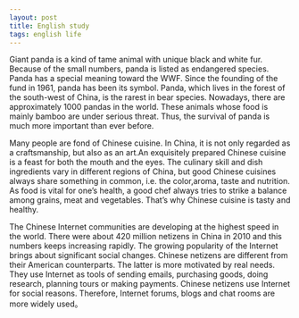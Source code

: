 ```yaml
---
layout: post
title: English study
tags: english life
---
```


Giant panda is a kind of tame animal with unique black and white fur. Because of the small numbers, panda is listed as endangered species. Panda has a special meaning toward the WWF. Since the founding of the fund in 1961, panda has been its symbol. Panda, which lives in the forest of the south-west of China, is the rarest in bear species. Nowadays, there are approximately 1000 pandas in the world. These animals whose food is mainly bamboo are under serious threat. Thus, the survival of panda is much more important than ever before.

Many people are fond of Chinese cuisine. In China, it is not only regarded as a craftsmanship, but also as an art.An exquisitely prepared Chinese cuisine is a feast for both the mouth and the eyes. The culinary skill and dish ingredients vary in different regions of China, but good Chinese cuisines always share something in common, i.e. the color,aroma, taste and nutrition. As food is vital for one’s health, a good chef always tries to strike a balance among grains, meat and vegetables. That’s why Chinese cuisine is tasty and healthy. 

The Chinese Internet communities are developing at the highest speed in the world. There were about 420 million netizens in China in 2010 and this numbers keeps increasing rapidly. The growing popularity of the Internet brings about significant social changes. Chinese netizens are different from their American counterparts. The latter is more motivated by real needs. They use Internet as tools of sending emails, purchasing goods, doing research, planning tours or making payments. Chinese netizens use Internet for social reasons. Therefore, Internet forums, blogs and chat rooms are more widely used。